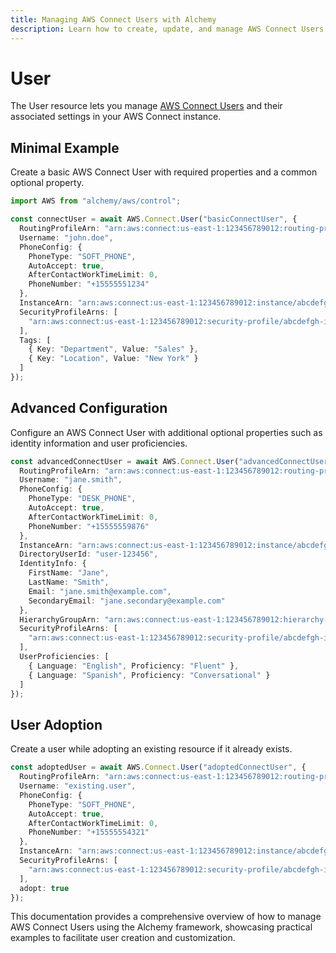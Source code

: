 ```yaml
---
title: Managing AWS Connect Users with Alchemy
description: Learn how to create, update, and manage AWS Connect Users using Alchemy Cloud Control.
---
```


# User

The User resource lets you manage [AWS Connect Users](https://docs.aws.amazon.com/connect/latest/userguide/) and their associated settings in your AWS Connect instance.

## Minimal Example

Create a basic AWS Connect User with required properties and a common optional property.

```ts
import AWS from "alchemy/aws/control";

const connectUser = await AWS.Connect.User("basicConnectUser", {
  RoutingProfileArn: "arn:aws:connect:us-east-1:123456789012:routing-profile/abcdefgh-ijkl-mnop-qrst-uvwxyz123456",
  Username: "john.doe",
  PhoneConfig: {
    PhoneType: "SOFT_PHONE",
    AutoAccept: true,
    AfterContactWorkTimeLimit: 0,
    PhoneNumber: "+15555551234"
  },
  InstanceArn: "arn:aws:connect:us-east-1:123456789012:instance/abcdefgh-ijkl-mnop-qrst-uvwxyz123456",
  SecurityProfileArns: [
    "arn:aws:connect:us-east-1:123456789012:security-profile/abcdefgh-ijkl-mnop-qrst-uvwxyz123456"
  ],
  Tags: [
    { Key: "Department", Value: "Sales" },
    { Key: "Location", Value: "New York" }
  ]
});
```

## Advanced Configuration

Configure an AWS Connect User with additional optional properties such as identity information and user proficiencies.

```ts
const advancedConnectUser = await AWS.Connect.User("advancedConnectUser", {
  RoutingProfileArn: "arn:aws:connect:us-east-1:123456789012:routing-profile/abcdefgh-ijkl-mnop-qrst-uvwxyz123456",
  Username: "jane.smith",
  PhoneConfig: {
    PhoneType: "DESK_PHONE",
    AutoAccept: true,
    AfterContactWorkTimeLimit: 0,
    PhoneNumber: "+15555559876"
  },
  InstanceArn: "arn:aws:connect:us-east-1:123456789012:instance/abcdefgh-ijkl-mnop-qrst-uvwxyz123456",
  DirectoryUserId: "user-123456",
  IdentityInfo: {
    FirstName: "Jane",
    LastName: "Smith",
    Email: "jane.smith@example.com",
    SecondaryEmail: "jane.secondary@example.com"
  },
  HierarchyGroupArn: "arn:aws:connect:us-east-1:123456789012:hierarchy-group/abcdefgh-ijkl-mnop-qrst-uvwxyz123456",
  SecurityProfileArns: [
    "arn:aws:connect:us-east-1:123456789012:security-profile/abcdefgh-ijkl-mnop-qrst-uvwxyz123456"
  ],
  UserProficiencies: [
    { Language: "English", Proficiency: "Fluent" },
    { Language: "Spanish", Proficiency: "Conversational" }
  ]
});
```

## User Adoption

Create a user while adopting an existing resource if it already exists.

```ts
const adoptedUser = await AWS.Connect.User("adoptedConnectUser", {
  RoutingProfileArn: "arn:aws:connect:us-east-1:123456789012:routing-profile/abcdefgh-ijkl-mnop-qrst-uvwxyz123456",
  Username: "existing.user",
  PhoneConfig: {
    PhoneType: "SOFT_PHONE",
    AutoAccept: true,
    AfterContactWorkTimeLimit: 0,
    PhoneNumber: "+15555554321"
  },
  InstanceArn: "arn:aws:connect:us-east-1:123456789012:instance/abcdefgh-ijkl-mnop-qrst-uvwxyz123456",
  SecurityProfileArns: [
    "arn:aws:connect:us-east-1:123456789012:security-profile/abcdefgh-ijkl-mnop-qrst-uvwxyz123456"
  ],
  adopt: true
});
``` 

This documentation provides a comprehensive overview of how to manage AWS Connect Users using the Alchemy framework, showcasing practical examples to facilitate user creation and customization.